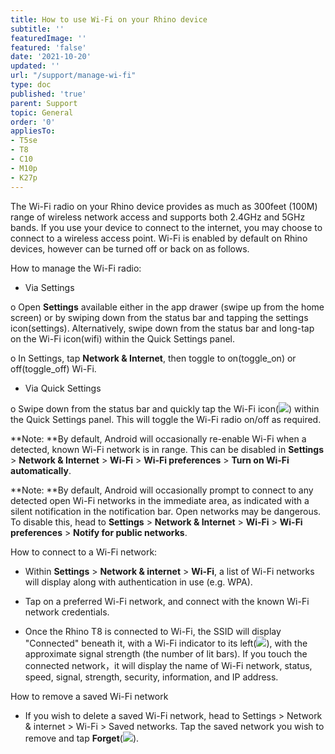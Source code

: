 ```yaml
---
title: How to use Wi-Fi on your Rhino device
subtitle: ''
featuredImage: ''
featured: 'false'
date: '2021-10-20'
updated: ''
url: "/support/manage-wi-fi"
type: doc
published: 'true'
parent: Support
topic: General
order: '0'
appliesTo:
- T5se
- T8
- C10
- M10p
- K27p
---
```


The Wi-Fi radio on your Rhino device provides as much as 300feet (100M) range of wireless network access and supports both 2.4GHz and 5GHz bands. If you use your device to connect to the internet, you may choose to connect to a wireless access point. Wi-Fi is enabled by default on Rhino devices, however can be turned off or back on as follows.

How to manage the Wi-Fi radio:

- Via Settings

o Open **Settings** available either in the app drawer (swipe up from the home screen) or by swiping down from the status bar and tapping the settings icon(<span class="material-icons">settings</span>). Alternatively, swipe down from the status bar and long-tap on the Wi-Fi icon(<span class="material-icons">wifi</span>) within the Quick Settings panel.

o In Settings, tap **Network & Internet**, then toggle to on(<span class="material-icons">toggle_on</span>) or off(<span class="material-icons">toggle_off</span>) Wi-Fi.

- Via Quick Settings

o Swipe down from the status bar and quickly tap the Wi-Fi icon(![](file:///C:/Users/jason/AppData/Local/Temp/msohtmlclip1/01/clip_image004.gif)) within the Quick Settings panel. This will toggle the Wi-Fi radio on/off as required.

**Note: **By default, Android will occasionally re-enable Wi-Fi when a detected, known Wi-Fi network is in range. This can be disabled in **Settings** > **Network & Internet** > **Wi-Fi** > **Wi-Fi preferences** > **Turn on Wi-Fi automatically**.

**Note: **By default, Android will occasionally prompt to connect to any detected open Wi-Fi networks in the immediate area, as indicated with a silent notification in the notification bar. Open networks may be dangerous. To disable this, head to **Settings** > **Network & Internet** > **Wi-Fi** > **Wi-Fi preferences** > **Notify for public networks**.

How to connect to a Wi-Fi network:

- Within **Settings** > **Network & internet** > **Wi-Fi**, a list of Wi-Fi networks will display along with authentication in use (e.g. WPA).

- Tap on a preferred Wi-Fi network, and connect with the known Wi-Fi network credentials.

- Once the Rhino T8 is connected to Wi-Fi, the SSID will display "Connected" beneath it, with a Wi-Fi indicator to its left(![](file:///C:/Users/jason/AppData/Local/Temp/msohtmlclip1/01/clip_image004.gif)), with the approximate signal strength (the number of lit bars). If you touch the connected network，it will display the name of Wi-Fi network, status, speed, signal, strength, security, information, and IP address.  

How to remove a saved Wi-Fi network

- If you wish to delete a saved Wi-Fi network, head to Settings > Network & internet > Wi-Fi > Saved networks. Tap the saved network you wish to remove and tap **Forget**(![](file:///C:/Users/jason/AppData/Local/Temp/msohtmlclip1/01/clip_image010.gif)).
